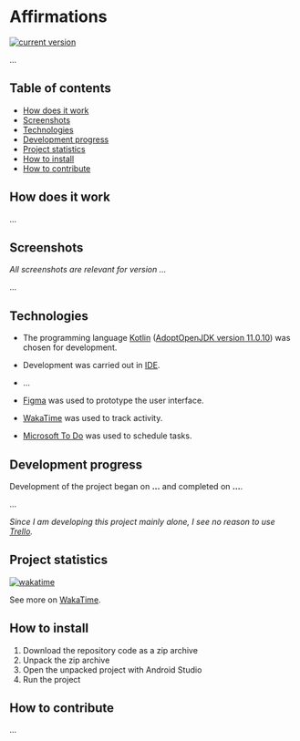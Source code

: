 # Affirmations

[![current version](https://img.shields.io/badge/current_version-1.0-green)](#)

...

## Table of contents

- [How does it work](#How-does-it-work)
- [Screenshots](#Screenshots)
- [Technologies](#Technologies)
- [Development progress](#Development-progress)
- [Project statistics](#Project-statistics)
- [How to install](#How-to-install)
- [How to contribute](#How-to-contribute)

## How does it work

...

## Screenshots

*All screenshots are relevant for version ...*

...

## Technologies

- The programming language [Kotlin](https://kotlinlang.org/) ([AdoptOpenJDK version 11.0.10](https://adoptopenjdk.net/)) was chosen for development.

- Development was carried out in [IDE](...).

- ...

- [Figma](https://www.figma.com/) was used to prototype the user interface.

- [WakaTime](https://wakatime.com/) was used to track activity.

- [Microsoft To Do](https://todo.microsoft.com/tasks/) was used to schedule tasks.

## Development progress

Development of the project began on **...** and completed on **...**.

...

*Since I am developing this project mainly alone, I see no reason to use [Trello](https://trello.com/).*

## Project statistics

[![wakatime](...)](...)

See more
on [WakaTime](...).

## How to install

1. Download the repository code as a zip archive
2. Unpack the zip archive
3. Open the unpacked project with Android Studio
4. Run the project

## How to contribute

...
